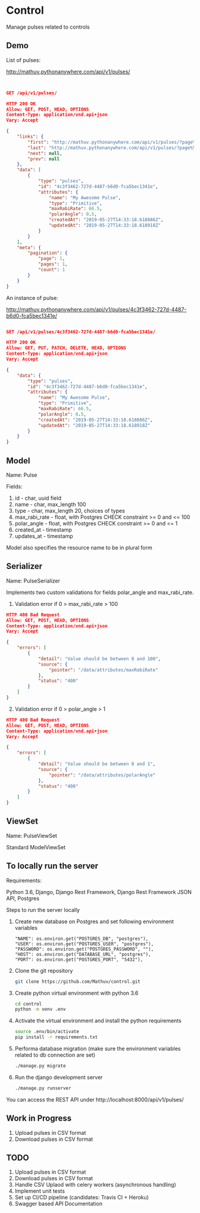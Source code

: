 # Control
Manage pulses related to controls

## Demo

List of pulses:

http://mathuv.pythonanywhere.com/api/v1/pulses/

```json


GET /api/v1/pulses/

HTTP 200 OK
Allow: GET, POST, HEAD, OPTIONS
Content-Type: application/vnd.api+json
Vary: Accept

{
    "links": {
        "first": "http://mathuv.pythonanywhere.com/api/v1/pulses/?page%5Bnumber%5D=1",
        "last": "http://mathuv.pythonanywhere.com/api/v1/pulses/?page%5Bnumber%5D=1",
        "next": null,
        "prev": null
    },
    "data": [
        {
            "type": "pulses",
            "id": "4c3f3462-727d-4487-b6d0-fca5bec1341e",
            "attributes": {
                "name": "My Awesome Pulse",
                "type": "Primitive",
                "maxRabiRate": 66.5,
                "polarAngle": 0.5,
                "createdAt": "2019-05-27T14:33:18.618886Z",
                "updatedAt": "2019-05-27T14:33:18.618918Z"
            }
        }
    ],
    "meta": {
        "pagination": {
            "page": 1,
            "pages": 1,
            "count": 1
        }
    }
}


```

An instance of pulse:

http://mathuv.pythonanywhere.com/api/v1/pulses/4c3f3462-727d-4487-b6d0-fca5bec1341e/


```json

GET /api/v1/pulses/4c3f3462-727d-4487-b6d0-fca5bec1341e/

HTTP 200 OK
Allow: GET, PUT, PATCH, DELETE, HEAD, OPTIONS
Content-Type: application/vnd.api+json
Vary: Accept

{
    "data": {
        "type": "pulses",
        "id": "4c3f3462-727d-4487-b6d0-fca5bec1341e",
        "attributes": {
            "name": "My Awesome Pulse",
            "type": "Primitive",
            "maxRabiRate": 66.5,
            "polarAngle": 0.5,
            "createdAt": "2019-05-27T14:33:18.618886Z",
            "updatedAt": "2019-05-27T14:33:18.618918Z"
        }
    }
}


```

## Model

Name: Pulse

Fields:

1. id - char, uuid field
2. name - char, max_length 100
3. type - char, max_length 20, choices of types
4. max_rabi_rate - float, with Postgres CHECK constraint >= 0 and <= 100 
5. polar_angle - float, with Postgres CHECK constraint >= 0 and <= 1
6. created_at - timestamp
7. updates_at - timestamp

Model also specifies the resource name to be in plural form

## Serializer

Name: PulseSerializer

Implements two custom validations for fields polar_angle and max_rabi_rate.

1. Validation error if 0 > max_rabi_rate > 100

```json
HTTP 400 Bad Request
Allow: GET, POST, HEAD, OPTIONS
Content-Type: application/vnd.api+json
Vary: Accept

{
    "errors": [
        {
            "detail": "Value should be between 0 and 100",
            "source": {
                "pointer": "/data/attributes/maxRabiRate"
            },
            "status": "400"
        }
    ]
}
```

2. Validation error if 0 > polar_angle > 1

```json
HTTP 400 Bad Request
Allow: GET, POST, HEAD, OPTIONS
Content-Type: application/vnd.api+json
Vary: Accept

{
    "errors": [
        {
            "detail": "Value should be between 0 and 1",
            "source": {
                "pointer": "/data/attributes/polarAngle"
            },
            "status": "400"
        }
    ]
}
```


## ViewSet

Name: PulseViewSet

Standard ModelViewSet

## To locally run the server

Requirements:
 
 Python 3.6, 
 Django, 
 Django Rest Framework, 
 Django Rest Framework JSON API, 
 Postgres
 
 
 Steps to run the server locally
 
 1. Create new database on Postgres and set following environment variables
 
     ```.env
    "NAME": os.environ.get("POSTGRES_DB", "postgres"),
    "USER": os.environ.get("POSTGRES_USER", "postgres"),
    "PASSWORD": os.environ.get("POSTGRES_PASSWORD", ""),
    "HOST": os.environ.get("DATABASE_URL", "postgres"),
    "PORT": os.environ.get("POSTGRES_PORT", "5432"),
    ```
 2. Clone the git repository
 
     ```bash
     git clone https://github.com/Mathuv/control.git
     ```
 
 3. Create python virtual environment with python 3.6
 
     ```bash
    cd control
    python -m venv .env
    ```

 4. Activate the virtual environment and install the python requirements
     ```bash
    source .env/bin/activate
    pip install -r requirements.txt

    ```

5. Performa database migration (make sure the environment variables related to db connection are set)
    ```bash
    ./manage.py migrate
    ```

6. Run the django development server
    ```bash
    ./manage.py runserver
    ```

You can access the REST API under
http://localhost:8000/api/v1/pulses/

## Work in Progress

1. Upload pulses in CSV format
2. Download pulses in CSV format

## TODO

1. Upload pulses in CSV format
2. Download pulses in CSV format
3. Handle CSV Uplaod with celery workers (asynchronous handling)
4. Implement unit tests
5. Set up CI/CD pipeline (candidates: Travis CI + Heroku)
6. Swagger based API Documentation


